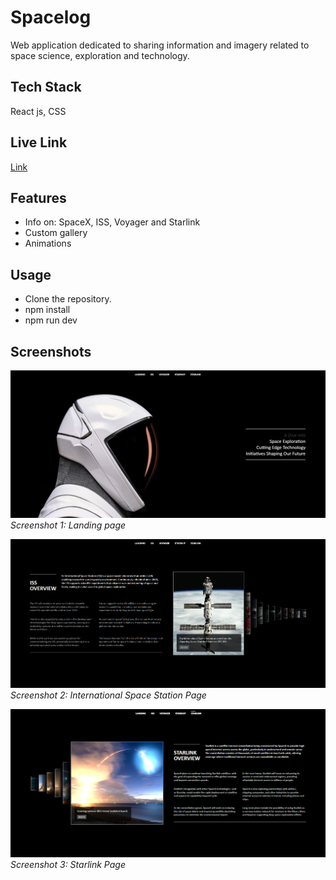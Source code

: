 # Spacelog

Web application dedicated to sharing information and imagery related to space science, exploration and technology.

## Tech Stack

React js, CSS

## Live Link
[Link](https://65d1b84628293d285acb904f--voluble-piroshki-c475fd.netlify.app)

## Features

- Info on: SpaceX, ISS, Voyager and Starlink
- Custom gallery
- Animations

## Usage

- Clone the repository.
- npm install
- npm run dev

## Screenshots

![Screenshot 1](/screenshots/landing.png)
*Screenshot 1: Landing page*

![Screenshot 2](/screenshots/iss.png)
*Screenshot 2: International Space Station Page*

![Screenshot 3](/screenshots/starlink.png)
*Screenshot 3: Starlink Page*